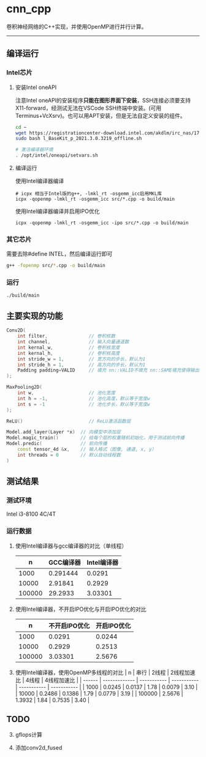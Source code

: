 # cnn_cpp

 卷积神经网络的C++实现，并使用OpenMP进行并行计算。

---

## 编译运行

### Intel芯片

1. 安装Intel oneAPI

   注意Intel oneAPI的安装程序**只能在图形界面下安装**，SSH连接必须要支持X11-forward，经测试无法在VSCode SSH终端中安装。(可用Terminus+VcXsrv)。也可以用APT安装，但是无法自定义安装的组件。

   ```bash
   cd ~
   wget https://registrationcenter-download.intel.com/akdlm/irc_nas/17977/l_BaseKit_p_2021.3.0.3219_offline.sh
   sudo bash l_BaseKit_p_2021.3.0.3219_offline.sh
   
   # 激活编译器环境
   . /opt/intel/oneapi/setvars.sh
   ```

2. 编译运行

   使用Intel编译器编译

   ```
   # icpx 相当于Intel版的g++, -lmkl_rt -osgemm_icc启用MKL库
   icpx -qopenmp -lmkl_rt -osgemm_icc src/*.cpp -o build/main
   ```

   使用Intel编译器编译并启用IPO优化

   ```
   icpx -qopenmp -lmkl_rt -osgemm_icc -ipo src/*.cpp -o build/main
   ```


### 其它芯片

需要去除#define INTEL，然后编译运行即可

```bash
g++ -fopenmp src/*.cpp -o build/main
```

### 运行

```
./build/main
```

## 主要实现的功能

```c++
Conv2D(
    int filter,               // 卷积核数
    int channel,              // 输入向量通道数
    int kernal_w,             // 卷积核宽度
    int kernal_h,             // 卷积核高度
    int stride_w = 1,         // 宽方向的步长，默认为1
    int stride_h = 1,         // 高方向的步长，默认为1
    Padding padding=VALID     // 填充 nn::VALID不填充 nn::SAME填充使得输出与输入大小相同 默认不填充
);
```

```c++
MaxPooling2D(
    int w,                    // 池化宽度
    int h = -1,               // 池化高度，默认等于宽度w
    int s = -1                // 池化步长，默认等于宽度w
);
```

```c++
ReLU()                        // ReLU激活函数层
```

```c++
Model.add_layer(Layer *x)  // 向模型中添加层
Model.magic_train()        // 给每个层的权重随机初始化，用于测试前向传播
Model.predic(              // 前向传播
    const tensor_4d &x,    // 输入格式（图像, 通道, x, y）
    int threads = 0        // 默认自动线程数
)
```

## 测试结果

### 测试环境

Intel i3-8100 4C/4T

### 运行数据

1. 使用Intel编译器与gcc编译器的对比（单线程）

   | n      | GCC编译器 | Intel编译器 |
   | ------ | --------- | ----------- |
   | 1000   | 0.291444  | 0.0291      |
   | 10000  | 2.91841   | 0.2929      |
   | 100000 | 29.2933   | 3.03301     |

2. 使用Intel编译器，不开启IPO优化与开启IPO优化的对比

   | n      | 不开启IPO优化 | 开启IPO优化 |
   | ------ | ------------- | ----------- |
   | 1000   | 0.0291        | 0.0244      |
   | 10000  | 0.2929        | 0.2513      |
   | 100000 | 3.03301       | 2.5676      |

3. 使用Intel编译器，使用OpenMP多线程的对比
   | n      | 串行 | 2线程  | 2线程加速比 | 4线程  | 4线程加速比 |
   | ------ | ------------- | ----------- | ----------- | ----------- | ----------- |
   | 1000   | 0.0245 | 0.0137 | 1.78 | 0.0079 | 3.10 |
   | 10000  | 0.2486 | 0.1386 | 1.79 | 0.0779 | 3.19 |
   | 100000 | 2.5676 | 1.3932 | 1.84 | 0.7535 | 3.40 |

## TODO


3. gflops计算

4. 添加conv2d_fused

